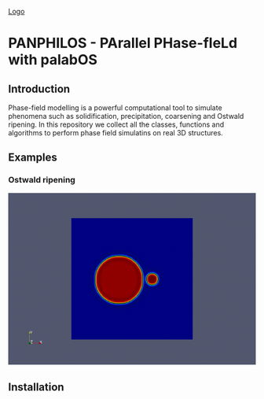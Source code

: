 [Logo](https://github.com/sdea/PANPHILOS/blob/master/doc/logoPanphilos2.png)

# PANPHILOS - PArallel PHase-fIeLd with palabOS

## Introduction

Phase-field modelling is a powerful computational tool to simulate phenomena such as solidification, precipitation, coarsening and Ostwald ripening. In this repository we collect all the classes, functions and algorithms to perform phase field simulatins on real 3D structures. 

##  Examples

### Ostwald ripening
![Alt Text](./twoParticles.gif)

## Installation
